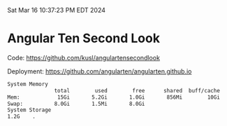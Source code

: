 Sat Mar 16 10:37:23 PM EDT 2024

# Angular Ten Second Look

Code: https://github.com/kusl/angulartensecondlook

Deployment: https://github.com/angularten/angularten.github.io

```bash
System Memory
               total        used        free      shared  buff/cache   available
Mem:            15Gi       5.2Gi       1.0Gi       856Mi        10Gi        10Gi
Swap:          8.0Gi       1.5Mi       8.0Gi
System Storage
1.2G	.
```
